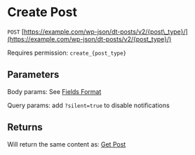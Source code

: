 # Create Post

`POST` [https://example.com/wp-json/dt-posts/v2/{post\_type}/](https://example.com/wp-json/dt-posts/v2/{post_type}/)

Requires permission: `create_{post_type}`

## Parameters

Body params: See [Fields Format](post-types-fields-format.md)

Query params: add `?silent=true` to disable notifications

## Returns

Will return the same content as: [Get Post](get-post.md)

